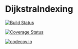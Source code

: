 # DijkstraIndexing

[![Build Status](https://travis-ci.org/classner/DijkstraIndexing.jl.svg?branch=master)](https://travis-ci.org/classner/DijkstraIndexing.jl)

[![Coverage Status](https://coveralls.io/repos/classner/DijkstraIndexing.jl/badge.svg?branch=master&service=github)](https://coveralls.io/github/classner/DijkstraIndexing.jl?branch=master)

[![codecov.io](http://codecov.io/github/classner/DijkstraIndexing.jl/coverage.svg?branch=master)](http://codecov.io/github/classner/DijkstraIndexing.jl?branch=master)
